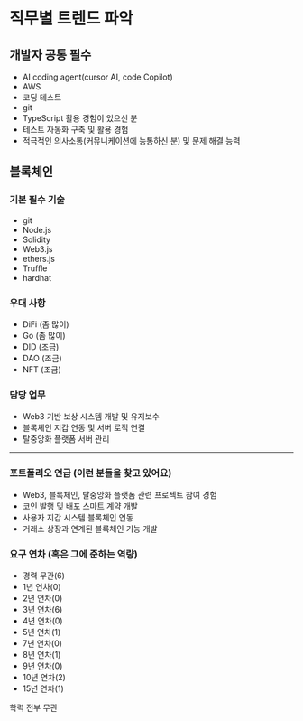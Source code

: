 # 직무별 트렌드 파악

## 개발자 공통 필수

- AI coding agent(cursor AI, code Copilot)
- AWS
- 코딩 테스트
- git
- TypeScript 활용 경험이 있으신 분
- 테스트 자동화 구축 및 활용 경험
- 적극적인 의사소통(커뮤니케이션에 능통하신 분) 및 문제 해결 능력

## 블록체인

### 기본 필수 기술

- git
- Node.js
- Solidity
- Web3.js
- ethers.js
- Truffle
- hardhat

### 우대 사항

- DiFi (좀 많이)
- Go (좀 많이)
- DID (조금)
- DAO (조금)
- NFT (조금)

### 담당 업무

- Web3 기반 보상 시스템 개발 및 유지보수
- 블록체인 지갑 연동 및 서버 로직 연결
- 탈중앙화 플랫폼 서버 관리

---

### 포트폴리오 언급 (이런 분들을 찾고 있어요)

- Web3, 블록체인, 탈중앙화 플랫폼 관련 프로젝트 참여 경험
- 코인 발행 및 배포 스마트 계약 개발
- 사용자 지갑 시스템 블록체인 연동
- 거래소 상장과 연계된 블록체인 기능 개발

### 요구 연차 (혹은 그에 준하는 역량)

- 경력 무관(6)
- 1년 연차(0)
- 2년 연차(0)
- 3년 연차(6)
- 4년 연차(0)
- 5년 연차(1)
- 7년 연차(0)
- 8년 연차(1)
- 9년 연차(0)
- 10년 연차(2)
- 15년 연차(1)

학력 전부 무관
